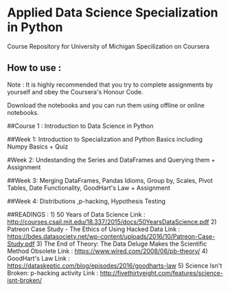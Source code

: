 # Applied Data Science Specialization in Python 

Course Repository for University of Michigan Specilization on Coursera

## How to use : 
Note : It is highly recommended that you try to complete assignments by yourself and obey the Coursera's Honour Code.

Download the notebooks and you can run them using offline or online notebooks.

##Course 1 : Introduction to Data Science in Python


##Week 1: Introduction to Specialization and Python Basics including Numpy Basics + Quiz 


#Week 2: Undestanding the Series and DataFrames and Querying them + Assignment


##Week 3: Merging DataFrames, Pandas Idioms, Group by, Scales, Pivot Tables, Date Functionality, GoodHart's Law + Assignment 


##Week 4: Distributions ,p-hacking, Hypothesis Testing



##READINGS : 
	    1) 50 Years of Data Science 
		Link : http://courses.csail.mit.edu/18.337/2015/docs/50YearsDataScience.pdf
	    2) Patreon Case Study - The Ethics of Using Hacked Data 
		Link : https://bdes.datasociety.net/wp-content/uploads/2016/10/Patreon-Case-Study.pdf
	    3) The End of Theory: The Data Deluge Makes the Scientific Method Obsolete
		Link : https://www.wired.com/2008/06/pb-theory/
	    4) GoodHart's Law 
		Link : https://dataskeptic.com/blog/episodes/2016/goodharts-law
	    5) Science Isn't Broken: p-hacking activity
		Link : http://fivethirtyeight.com/features/science-isnt-broken/



